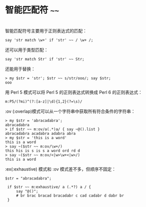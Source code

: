 # 智能匹配符 `~~`
#

智能匹配符号主要用于正则表达式的匹配：

    say 'str match \w+' if 'str' ~~ / \w+ /;

还可以用于类型匹配：

    say 'str match Str' if 'str' ~~ Str;

还能用于替换：

    > my $str = 'str'; $str ~~ s/str/ooo/; say $str;
    ooo

用 Perl 5 模式可以将 Perl 5 的正则表达式转换成 Perl 6 的正则表达式：

    m:P5/(?mi)^(?:[a-z]|\d){1,2}(?=\s)/

:ov (:overlap)模式可以从一个字符串中获取所有符合条件的字符串：

    > my $str = 'abracadabra';
    abracadabra
    > if $str ~~ m:ov/a(.*)a/ { say ~@().list }
    abracadabra acadabra adabra abra
    > my $str = 'this is a word'
    this is a word
    > say ~($str ~~ m:ov/\w+/)
    this his is s is s a word ord rd d
    > say ~($str ~~ m:ov/<|w>\w+<|w>/)
    this is a word

:ex(:exhaustive) 模式和 :ov 模式差不多，但顺序不固定：

    $str = "abracadabra";

     if $str ~~ m:exhaustive/ a (.*?) a / {
         say "@()";
         # br brac bracad bracadabr c cad cadabr d dabr br
     }

